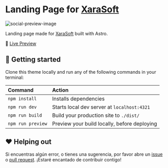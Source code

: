 # Landing Page for [XaraSoft](https://xarasoft.com/)

![social-preview-image](https://xarasoft.co/images/social-preview.png)

Landing page made for [XaraSoft](https://xarasoft.com/) built with Astro.

🚀 [Live Preview](https://xarasoft.com/)

## 🚀 Getting started

Clone this theme locally and run any of the following commands in your terminal:

| Command           | Action                                       |
| :---------------- | :------------------------------------------- |
| `npm install`     | Installs dependencies                        |
| `npm run dev`     | Starts local dev server at `localhost:4321`  |
| `npm run build`   | Build your production site to `./dist/`      |
| `npm run preview` | Preview your build locally, before deploying |

## ❤️ Helping out

Si encuentras algún error, o tienes una sugerencia, por favor abre un [issue](https://github.com/jeronimomayorca/landing-xarasoft/issues) o [pull request](https://github.com/jeronimomayorca/landing-xarasoft/pulls). ¡Estaré encantado de contribuir contigo!


